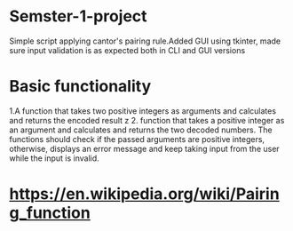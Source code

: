 # Semster-1-project
Simple script applying cantor's pairing rule.Added GUI using tkinter, made sure input validation is as expected both in CLI and GUI versions
# Basic functionality
1.A function that takes two positive integers as arguments and calculates and returns the encoded result z
2. function that takes a positive integer as an argument and calculates and returns the two decoded numbers.
The functions should check if the passed arguments are positive integers, otherwise,
displays an error message and keep taking input from the user while the input is invalid.

# https://en.wikipedia.org/wiki/Pairing_function
